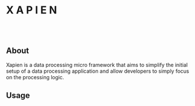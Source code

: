 # X A P I E N  
<br/><br/>
## About
Xapien is a data processing micro framework  that aims to simplify the initial setup of a data processing application and allow developers to simply focus on the processing logic.

## Usage
